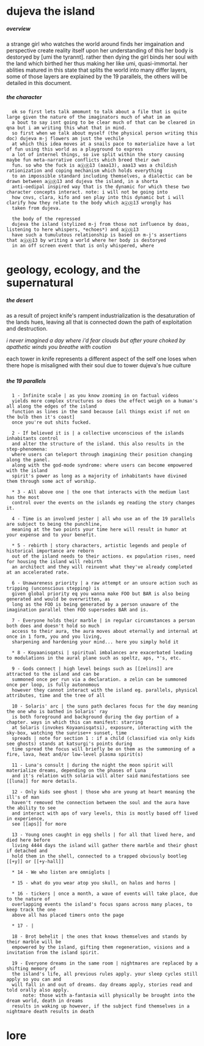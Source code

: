 # dujeva the island

##### overview 
  a strange girl who watches the world around finds her imgaination and perspective create reality itself
upon her understanding of this her body is destoryed by [umi the tyrannt]. rather then dying the girl binds her soul 
with the land which birthed her thus making her like umi, quasi-immortal. her ablities matured in this state that splits 
the world into many differ layers, some of those layers are explained by the 19 parallels, the others will be detailed in
this document.

  ##### the character
      ok so first lets talk amomunt to talk about a file that is quite large given the nature of the imaginators much of what im am 
      a bout to say isnt going to be clear much of that can be cleared in qna but i am writing this what that in mind.
      so first when we talk about myself (the physical person writing this doc) dujeva m-j flowers am just the vechile 
      at which this idea moves at a snails pace to materialize have a lot of fun using this world as a playground to express 
      a lot of internel things, so ive split within the story causing maybe fun meta-narrative conflicts which breed their own 
      fun. so who the fuck is aⓐⒶ13 (aaa13), aaa13 was a childish rationization and coping mechanism which holds everything 
      to an impossible standard including themselves, a dialectic can be drawn between aⓐⒶ13 and dujeva the island, in a shorta 
      anti-oedipal inspired way that is the dynamic for which these two character concepts interact. note: i will not be going into 
      how cnvs, clara, kifo and sen play into this dynamic but i will clarify how they relate to the body which aⓐⒶ13 wrongly has 
      taken from dujeva. 
      
      the body of the repressed
      dujeva the island (stylized m-j from those not influence by doas, listening to here whispers, *echoes*) and aⓐⒶ13 
      have such a tumulutous relationship is based on m-j's assertions that aⓐⒶ13 by writing a world where her body is destoryed
      in an off screen event that is only whispered, where

# geology, ecology, and the supernatural

##### the desert
  as a result of project knife's rampent industrialization is the desaturation of the lands hues, leaving all that is connected
down the path of exploitation and destruction.

   *i never imagined a day where i'd fear clouds
   but after youre choked by apathetic winds you breathe with coution*
   
each tower in knife represents a different aspect of the self one loses
when there hope is misaligned with their soul due to tower dujeva's hue culture 

##### 

##### the 19 parallels
      1 - Infinite scale | as you know zooming in on factual videos
      yields more complex structures so does the effect weigh on a human's all along the edges of the island 
      function as lines in the sand because [all things exist if not on the bulb then it's coast] 
      once you're out shits fucked.
      
      2 - If believed it is | a collective unconscious of the islands inhabitants control 
      and alter the structure of the island. this also results in the step-phenomena: 
      where users can teleport through imagining their position changing along the panel. 
      along with the god-mode syndrome: where users can become empowered with the island 
      spirit's power as long as a majority of inhabitants have divined them through some act of worship.
      
      * 3 - All above one | the one that interacts with the medium last has the most 
      control over the events on the islands eg reading the story changes it.
      
      4 - Time is an involved jester | all who use an of the 19 parallels are subject to being the punchline,
      meaning at the two points your time here will result in humor at your expense and to your benefit.
      
      * 5 - rebirth | story characters, artistic legends and people of historical importance are reborn 
      out of the island needs to their actions. ex population rises, need for housing the island will rebirth 
      an architect and they will reinvent what they've already completed at an accelerated rate. 
      
      6 - Unawareness priority | a raw attempt or an unsure action such as tripping (unconscious stepping) is 
      given global priority eq you wanna make FOO but BAR is also being generated and would be overwritten, as 
      long as the FOO is being generated by a person unaware of the imagination parallel then FOO supersedes BAR and is.
      
      7 - Everyone holds their marble | in regular circumstances a person both does and doesn't hold so much 
      access to their aura, the aura moves about eternally and internal at once in 1 form, you and you living, 
      sharpening and hardening your mind... here you simply hold it 
      
      * 8 - Koyaanisqatsi | spiritual imbalances are exacerbated leading to modulations in the aural plane such as speltz, aps, *'s, etc.
      
      9 - Gods connect | high level beings such as [[zelins]] are attracted to the island and can be 
      summoned once per run via a declaration. a zelin can be summoned once per loop, is fully autonomous 
      however they cannot interact with the island eg. parallels, physical attributes, time and the tree of all
      
      10 - Solaris' arc | the suns path declares focus for the day meaning the one who is bathed in Solaris' ray 
      is both foreground and background during the day portion of a chapter. ways in which this can manifest: starring 
      at Solaris (invokes Koyaanisqatsi), exposure, interacting with the sky-box, watching the sunrise++ sunset, time 
      spreads | note for section 1 : if a child (classified via only kids see ghosts) stands at katsurgi's points during
      time spread the focus will briefly be on them as the summoning of a fire, lava, heat and/or low-level plasma spirit(s)
      
      11 - Luna's consult | during the night the moon spirit will materialize dreams, depending on the phases of Luna 
      and it's relation with solaria will alter said manifestations see [[luna]] for more details.
      
      12 - Only kids see ghost | those who are young at heart meaning the ill's of man 
      haven't removed the connection between the soul and the aura have the ability to see 
      and interact with aps of vary levels, this is mostly based off lived in experience, 
      see [[aps]] for more
      
      13 - Young ones caught in egg shells | for all that lived here, and died here before 
      living 4444 days the island will gather there marble and their ghost if detached and 
      hold them in the shell, connected to a trapped obviously bootleg [[+y]] or [[+y-hall]] 
      
      * 14 - We who listen are omniglots | 
      
      * 15 - what do you wear atop you skull, on halos and horns |
      
      * 16 - tickers | once a month, a wave of events will take place, due to the nature of 
      overlapping events the island's focus spans across many places, to keep track the one 
      above all has placed timers onto the page
      
      * 17 - | 
      
      18 - Brot behelit | the ones that knows themselves and stands by their marble will be 
      empowered by the island, gifting them regeneration, visions and a invitation from the island spirit. 
      
      19 - Everyone dreams in the same room | nightmares are replaced by a shifting memory of 
      the island's life, all previous rules apply. your sleep cycles still apply so you can and 
      will fall in and out of dreams. day dreams apply, stories read and told orally also apply. 
          note: those with a-fantasia will physically be brought into the dream world, death in dreams 
      results in waking up however, if the subject find themselves in a nightmare death results in death

# lore

